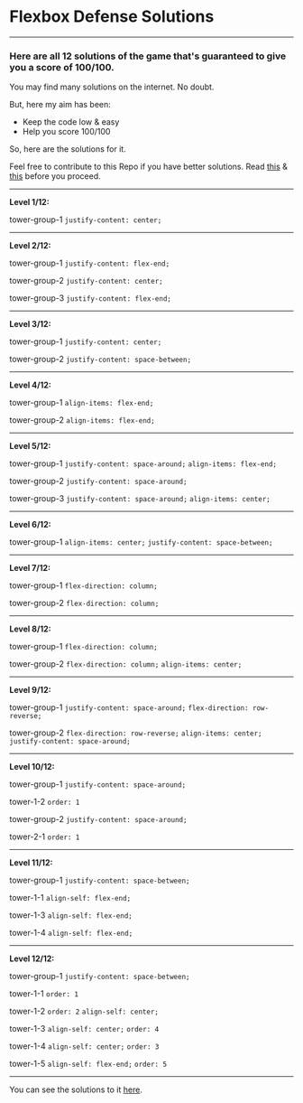 # Flexbox Defense Solutions
***

### Here are all 12 solutions of the game that's guaranteed to give you a score of 100/100.

You may find many solutions on the internet. No doubt.

But, here my aim has been:

- Keep the code low & easy
- Help you score 100/100

So, here are the solutions for it.

Feel free to contribute to this Repo if you have better solutions. Read [this](./CONTRIBUTING.md) & [this](./LICENSE.md) before you proceed.
***


**Level 1/12:**

tower-group-1
`justify-content: center;`

***
**Level 2/12:**

tower-group-1
`justify-content: flex-end;` 

tower-group-2
`justify-content: center;`

tower-group-3
`justify-content: flex-end;`

***
**Level 3/12:**

tower-group-1
`justify-content: center;`

tower-group-2
`justify-content: space-between;`

***
**Level 4/12:**

tower-group-1
`align-items: flex-end;`

tower-group-2
`align-items: flex-end;`

***
**Level 5/12:**

tower-group-1
`justify-content: space-around;`
`align-items: flex-end;`

tower-group-2
`justify-content: space-around;`

tower-group-3
`justify-content: space-around;`
`align-items: center;`

***
**Level 6/12:**

tower-group-1
`align-items: center;`
`justify-content: space-between;`

***
**Level 7/12:**

tower-group-1
`flex-direction: column;`

tower-group-2
`flex-direction: column;`

***
**Level 8/12:**

tower-group-1
`flex-direction: column;`

tower-group-2
`flex-direction: column;`
`align-items: center;`

***
**Level 9/12:**

tower-group-1
`justify-content: space-around;`
`flex-direction: row-reverse;`

tower-group-2
`flex-direction: row-reverse;`
`align-items: center;`
`justify-content: space-around;`

***
**Level 10/12:**

tower-group-1
`justify-content: space-around;`

tower-1-2
`order: 1`

tower-group-2
`justify-content: space-around;`

tower-2-1
`order: 1`

***
**Level 11/12:**

tower-group-1
`justify-content: space-between;`

tower-1-1
`align-self: flex-end;`

tower-1-3
`align-self: flex-end;`

tower-1-4
`align-self: flex-end;`

***
**Level 12/12:**

tower-group-1
`justify-content: space-between;`

tower-1-1
`order: 1`

tower-1-2
`order: 2`
`align-self: center;`

tower-1-3
`align-self: center;`
`order: 4`

tower-1-4
`align-self: center;`
`order: 3`

tower-1-5
`align-self: flex-end;`
`order: 5`

***

You can see the solutions to it [here](./Pictures/).